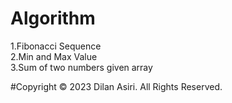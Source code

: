 <h1>Algorithm</h1>

1.Fibonacci Sequence
<br>
2.Min and Max Value
<br>
3.Sum of two numbers given array
<br>

#Copyright © 2023 Dilan Asiri. All Rights Reserved.

